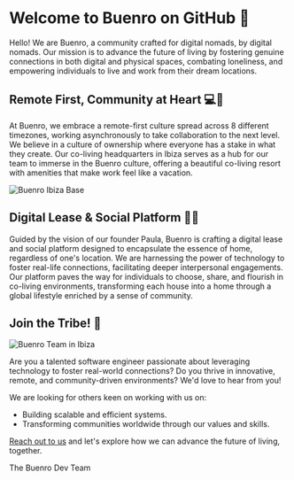 # Welcome to Buenro on GitHub 🚀

Hello! We are Buenro, a community crafted for digital nomads, by digital nomads. Our mission is to advance the future of living by fostering genuine connections in both digital and physical spaces, combating loneliness, and empowering individuals to live and work from their dream locations.

## Remote First, Community at Heart 💻💖

At Buenro, we embrace a remote-first culture spread across 8 different timezones, working asynchronously to take collaboration to the next level. We believe in a culture of ownership where everyone has a stake in what they create. Our co-living headquarters in Ibiza serves as a hub for our team to immerse in the Buenro culture, offering a beautiful co-living resort with amenities that make work feel like a vacation.

![Buenro Ibiza Base](https://file.notion.so/f/s/3938dc33-b376-4fa4-af61-b21b738a56b3/DJI_0673-HDR.jpg?id=41e6bc40-ef65-41e9-a16c-180aa13a4769&table=block&spaceId=55fefe74-3b5c-4eae-b086-66065b7f11a9&expirationTimestamp=1697536800000&signature=wIfjojGoUYS7nJ9wOMMaiHbiTeMUO_1S39WndgfT1_c&downloadName=DJI_0673-HDR.jpg)

## Digital Lease & Social Platform 🏡🌐

Guided by the vision of our founder Paula, Buenro is crafting a digital lease and social platform designed to encapsulate the essence of home, regardless of one's location. We are harnessing the power of technology to foster real-life connections, facilitating deeper interpersonal engagements. Our platform paves the way for individuals to choose, share, and flourish in co-living environments, transforming each house into a home through a global lifestyle enriched by a sense of community.

## Join the Tribe! 🤝

![Buenro Team in Ibiza](https://file.notion.so/f/f/55fefe74-3b5c-4eae-b086-66065b7f11a9/e6df1927-73ce-4c27-a6b9-8a382ac23e21/e9c8604b-93ee-4ea3-84d6-7ce6482137b2.jpg?id=82dd34d5-e84e-4398-a6e5-4c130fa186d2&table=block&spaceId=55fefe74-3b5c-4eae-b086-66065b7f11a9&expirationTimestamp=1697536800000&signature=cY-kiUCCeIi-YcK39dabsMRN6Rc-6HZHPUj63u5SHi4&downloadName=e9c8604b-93ee-4ea3-84d6-7ce6482137b2.jpg)


Are you a talented software engineer passionate about leveraging technology to foster real-world connections? Do you thrive in innovative, remote, and community-driven environments? We'd love to hear from you!


We are looking for others keen on working with us on:
- Building scalable and efficient systems.
- Transforming communities worldwide through our values and skills.

[Reach out to us](mailto:careers@buen.ro?subject=Hello%20from%20GitHub) and let's explore how we can advance the future of living, together.

The Buenro Dev Team
